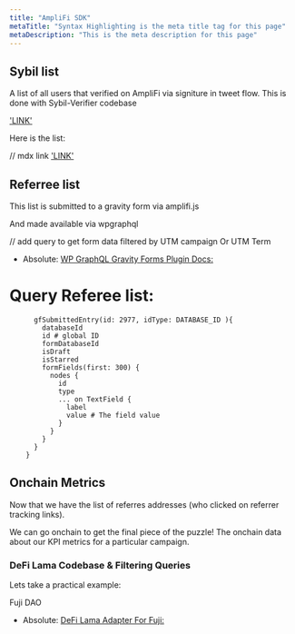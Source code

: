 ```yaml
---
title: "AmpliFi SDK"
metaTitle: "Syntax Highlighting is the meta title tag for this page"
metaDescription: "This is the meta description for this page"
---
```


## Sybil list

A list of all users that verified on AmpliFi via signiture in tweet flow.
This is done with Sybil-Verifier codebase

['LINK'](https://github.com/CRE8RDAO/sybil-verifier-worker)




Here is the list:

// mdx link
['LINK'](https://github.com/CRE8RDAO/sybil-list/blob/master/verified.json)




## Referree list

This list is submitted to a gravity form via amplifi.js

And made available via wpgraphql

// add query to get form data filtered by UTM campaign Or UTM Term



* Absolute: [WP GraphQL Gravity Forms Plugin Docs:](https://github.com/harness-software/wp-graphql-gravity-forms)


 # Query Referee list:
          gfSubmittedEntry(id: 2977, idType: DATABASE_ID ){
            databaseId
            id # global ID
            formDatabaseId
            isDraft
            isStarred
            formFields(first: 300) {
              nodes {
                id
                type
                ... on TextField {
                  label
                  value # The field value
                }
              }
            }
          }
        }


## Onchain Metrics

Now that we have the list of referres addresses (who clicked on referrer tracking links).

We can go onchain to get the final piece of the puzzle! The onchain data about our KPI metrics for a particular campaign.

### DeFi Lama Codebase & Filtering Queries

Lets take a practical example:

Fuji DAO

* Absolute: [DeFi Lama Adapter For Fuji:](https://github.com/DefiLlama/DefiLlama-Adapters/blob/main/projects/fujidao/index.js)






